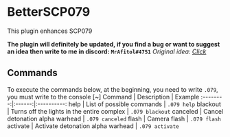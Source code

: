 # BetterSCP079
This plugin enhances SCP079

**The plugin will definitely be updated, if you find a bug or want to suggest an idea then write to me in discord: `MrAfitol#4751`**
*Original idea: [Click](https://github.com/VirtualBrightPlayz/EXILEDBetter079)*
## Commands
To execute the commands below, at the beginning, you need to write `.079`, you must write to the console [~]
Command | Description | Example
:--------:|:------:|:----------:
help | List of possible commands | `.079 help`
blackout | Turns off the lights in the entire complex | `.079 blackout`
canceled | Cancel detonation alpha warhead | `.079 canceled`
flash | Сamera flash | `.079 flash`
activate | Activate detonation alpha warhead | `.079 activate`
